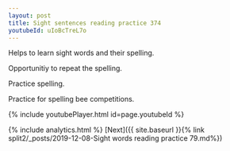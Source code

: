```yaml
---
layout: post
title: Sight sentences reading practice 374
youtubeId: uIoBcTreL7o
---
```

 
 
Helps to learn sight words and their spelling.

Opportunitiy to repeat the spelling. 

Practice spelling. 
 
Practice for spelling bee competitions. 
 
{% include youtubePlayer.html id=page.youtubeId %}
 
 
{% include analytics.html %} 
[Next]({{ site.baseurl }}{% link  split2/_posts/2019-12-08-Sight words reading practice 79.md%})
 

